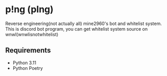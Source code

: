 # p!ng (pIng)

Reverse engineering(not actually all) mine2960's bot and whitelist system.  
This is discord bot program, you can get whitelist system source on wnwl(wnwlisnotwhitelist)

## Requirements

- Python 3.11
- Python Poetry

